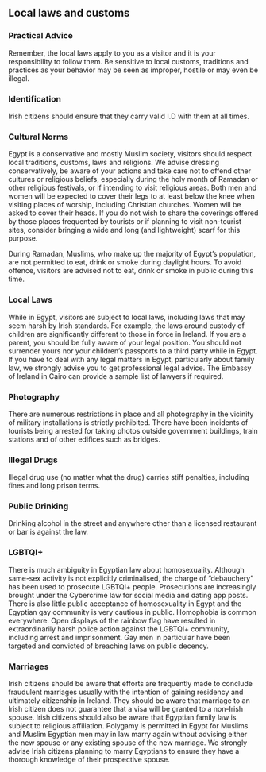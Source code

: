 ## Local laws and customs

### **Practical Advice**

Remember, the local laws apply to you as a visitor and it is your responsibility to follow them. Be sensitive to local customs, traditions and practices as your behavior may be seen as improper, hostile or may even be illegal.

### **Identification**

Irish citizens should ensure that they carry valid I.D with them at all times.

### **Cultural Norms**

Egypt is a conservative and mostly Muslim society, visitors should respect local traditions, customs, laws and religions. We advise dressing conservatively, be aware of your actions and take care not to offend other cultures or religious beliefs, especially during the holy month of Ramadan or other religious festivals, or if intending to visit religious areas. Both men and women will be expected to cover their legs to at least below the knee when visiting places of worship, including Christian churches. Women will be asked to cover their heads. If you do not wish to share the coverings offered by those places frequented by tourists or if planning to visit non-tourist sites, consider bringing a wide and long (and lightweight) scarf for this purpose.

During Ramadan, Muslims, who make up the majority of Egypt’s population, are not permitted to eat, drink or smoke during daylight hours. To avoid offence, visitors are advised not to eat, drink or smoke in public during this time.

### **Local Laws**

While in Egypt, visitors are subject to local laws, including laws that may seem harsh by Irish standards. For example, the laws around custody of children are significantly different to those in force in Ireland. If you are a parent, you should be fully aware of your legal position. You should not surrender yours nor your children’s passports to a third party while in Egypt. If you have to deal with any legal matters in Egypt, particularly about family law, we strongly advise you to get professional legal advice. The Embassy of Ireland in Cairo can provide a sample list of lawyers if required.

### **Photography**

There are numerous restrictions in place and all photography in the vicinity of military installations is strictly prohibited. There have been incidents of tourists being arrested for taking photos outside government buildings, train stations and of other edifices such as bridges.

### **Illegal Drugs**

Illegal drug use (no matter what the drug) carries stiff penalties, including fines and long prison terms.

### **Public Drinking**

Drinking alcohol in the street and anywhere other than a licensed restaurant or bar is against the law.

### **LGBTQI+**

There is much ambiguity in Egyptian law about homosexuality. Although same-sex activity is not explicitly criminalised, the charge of “debauchery” has been used to prosecute LGBTQI+ people. Prosecutions are increasingly brought under the Cybercrime law for social media and dating app posts. There is also little public acceptance of homosexuality in Egypt and the Egyptian gay community is very cautious in public. Homophobia is common everywhere. Open displays of the rainbow flag have resulted in extraordinarily harsh police action against the LGBTQI+ community, including arrest and imprisonment. Gay men in particular have been targeted and convicted of breaching laws on public decency.

### **Marriages**

Irish citizens should be aware that efforts are frequently made to conclude fraudulent marriages usually with the intention of gaining residency and ultimately citizenship in Ireland. They should be aware that marriage to an Irish citizen does not guarantee that a visa will be granted to a non-Irish spouse. Irish citizens should also be aware that Egyptian family law is subject to religious affiliation. Polygamy is permitted in Egypt for Muslims and Muslim Egyptian men may in law marry again without advising either the new spouse or any existing spouse of the new marriage. We strongly advise Irish citizens planning to marry Egyptians to ensure they have a thorough knowledge of their prospective spouse.